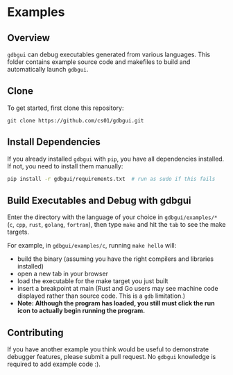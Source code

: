 # Examples

## Overview
`gdbgui` can debug executables generated from various languages. This folder contains example source code and makefiles to build and automatically launch `gdbgui`.

## Clone
To get started, first clone this repository:
```
git clone https://github.com/cs01/gdbgui.git
```

## Install Dependencies
If you already installed `gdbgui` with `pip`, you have all dependencies installed. If not, you need to install them manually:
```bash
pip install -r gdbgui/requirements.txt  # run as sudo if this fails
```

## Build Executables and Debug with gdbgui
Enter the directory with the language of your choice in `gdbgui/examples/*` (`c`, `cpp`, `rust`, `golang`, `fortran`), then type `make` and hit the `tab` to see the make targets.

For example, in `gdbgui/examples/c`, running `make hello` will:

* build the binary (assuming you have the right compilers and libraries installed)
* open a new tab in your browser
* load the executable for the make target you just built
* insert a breakpoint at main (Rust and Go users may see machine code displayed rather than source code. This is a `gdb` limitation.)
* **Note: Although the program has loaded, you still must click the run icon to actually begin running the program.**

## Contributing
If you have another example you think would be useful to demonstrate debugger features, please submit a pull request. No `gdbgui` knowledge is required to add example code :).
